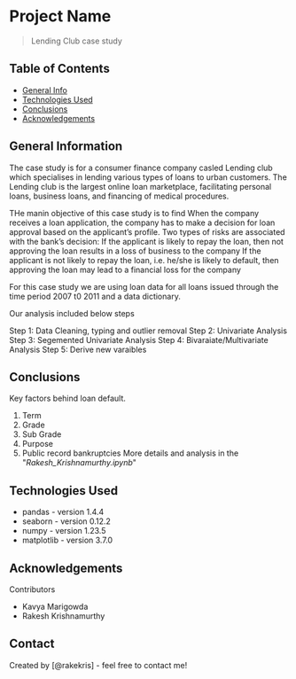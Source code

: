 # Project Name
> Lending Club case study


## Table of Contents
* [General Info](#general-information)
* [Technologies Used](#technologies-used)
* [Conclusions](#conclusions)
* [Acknowledgements](#acknowledgements)

<!-- You can include any other section that is pertinent to your problem -->

## General Information

The case study is for a consumer finance company casled Lending club which specialises in lending various types of loans to urban customers.
The Lending club is the largest online loan marketplace, facilitating personal loans, business loans, and financing of medical procedures.

THe manin objective of this case study is to find When the company receives a loan application, the company has to make a decision for loan approval based on the applicant’s profile. Two types of risks are associated with the bank’s decision:
If the applicant is likely to repay the loan, then not approving the loan results in a loss of business to the company
If the applicant is not likely to repay the loan, i.e. he/she is likely to default, then approving the loan may lead to a financial loss for the company

For this case study we are using loan data for all loans issued through the time period 2007 t0 2011 and a data dictionary.

<!-- You don't have to answer all the questions - just the ones relevant to your project. -->

Our analysis included below steps

Step 1: Data Cleaning, typing and outlier removal
Step 2: Univariate Analysis
Step 3: Segemented Univariate Analysis
Step 4: Bivaraiate/Multivariate Analysis
Step 5: Derive new varaibles


## Conclusions
Key factors behind loan default.
1) Term
2) Grade
3) Sub Grade
4) Purpose
5) Public record bankruptcies
More details and analysis in the "_Rakesh_Krishnamurthy.ipynb_"


<!-- You don't have to answer all the questions - just the ones relevant to your project. -->


## Technologies Used
- pandas - version 1.4.4
- seaborn - version 0.12.2
- numpy - version 1.23.5
- matplotlib - version 3.7.0

<!-- As the libraries versions keep on changing, it is recommended to mention the version of library used in this project -->

## Acknowledgements
Contributors
- Kavya Marigowda
- Rakesh Krishnamurthy



## Contact
Created by [@rakekris] - feel free to contact me!


<!-- Optional -->
<!-- ## License -->
<!-- This project is open source and available under the [... License](). -->

<!-- You don't have to include all sections - just the one's relevant to your project -->
